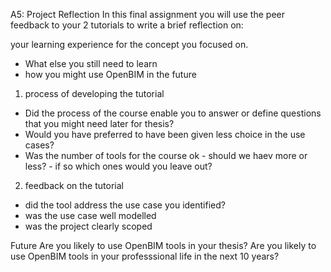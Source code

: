 A5: Project Reflection
In this final assignment you will use the peer feedback to your 2 tutorials to write a brief reflection on:

your learning experience for the concept you focused on.
- What else you still need to learn
- how you might use OpenBIM in the future

1. process of developing the tutorial
- Did the process of the course enable you to answer or define questions that you might need later for thesis?
- Would you have preferred to have been given less choice in the use cases?
- Was the number of tools for the course ok - should we haev more or less? - if so which ones would you leave out?

2. feedback on the tutorial
- did the tool address the use case you identified?
- was the use case well modelled
- was the project clearly scoped

Future
Are you likely to use OpenBIM tools in your thesis?
Are you likely to use OpenBIM tools in your professsional life in the next 10 years?
